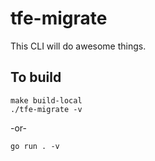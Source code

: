 # tfe-migrate

This CLI will do awesome things.

## To build

```
make build-local
./tfe-migrate -v
```

-or-

```
go run . -v
```